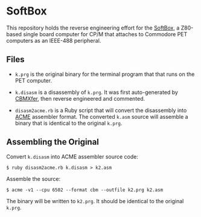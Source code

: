 # SoftBox

This repository holds the reverse engineering effort for the
[SoftBox](http://mikenaberezny.com/hardware/pet-cbm/sse-softbox-z80-computer/),
a Z80-based single board computer for CP/M that attaches to
Commodore PET computers as an IEEE-488 peripheral.

## Files

 - `k.prg` is the original binary for the terminal program that
   that runs on the PET computer.

 - `k.disasm` is a disassembly of `k.prg`.  It was first auto-generated by
   [CBMXfer](http://www.6502.org/users/sjgray/software/cbmxfer/cbmxfer.html),
   then reverse engineered and commented.

 - `disasm2acme.rb` is a Ruby script that will convert the disassembly
   into [ACME](http://www.esw-heim.tu-clausthal.de/~marco/smorbrod/acme/)
   assembler format.  The converted `k.asm` source will assemble a binary
   that is identical to the original `k.prg`.

## Assembling the Original

Convert `k.disasm` into ACME assembler source code:

    $ ruby disasm2acme.rb k.disasm > k2.asm

Assemble the source:

    $ acme -v1 --cpu 6502 --format cbm --outfile k2.prg k2.asm

The binary will be written to ``k2.prg``.  It should be identical to the
original ``k.prg``.
